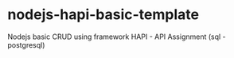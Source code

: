 
# nodejs-hapi-basic-template
Nodejs basic CRUD using framework HAPI - API Assignment (sql - postgresql)

